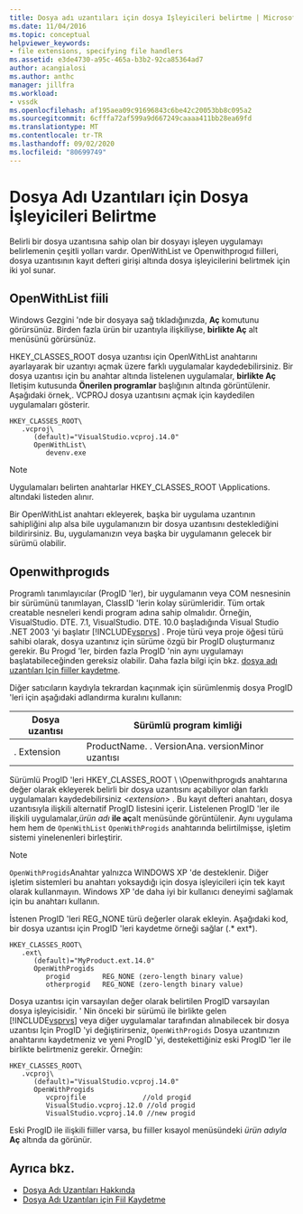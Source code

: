 ```yaml
---
title: Dosya adı uzantıları için dosya Işleyicileri belirtme | Microsoft Docs
ms.date: 11/04/2016
ms.topic: conceptual
helpviewer_keywords:
- file extensions, specifying file handlers
ms.assetid: e3de4730-a95c-465a-b3b2-92ca85364ad7
author: acangialosi
ms.author: anthc
manager: jillfra
ms.workload:
- vssdk
ms.openlocfilehash: af195aea09c91696843c6be42c20053bb8c095a2
ms.sourcegitcommit: 6cfffa72af599a9d667249caaaa411bb28ea69fd
ms.translationtype: MT
ms.contentlocale: tr-TR
ms.lasthandoff: 09/02/2020
ms.locfileid: "80699749"
---
```

# <a name="specifying-file-handlers-for-file-name-extensions"></a>Dosya Adı Uzantıları için Dosya İşleyicileri Belirtme
Belirli bir dosya uzantısına sahip olan bir dosyayı işleyen uygulamayı belirlemenin çeşitli yolları vardır. OpenWithList ve Openwithprogıd fiilleri, dosya uzantısının kayıt defteri girişi altında dosya işleyicilerini belirtmek için iki yol sunar.

## <a name="openwithlist-verb"></a>OpenWithList fiili
 Windows Gezgini 'nde bir dosyaya sağ tıkladığınızda, **Aç** komutunu görürsünüz. Birden fazla ürün bir uzantıyla ilişkiliyse, **birlikte Aç** alt menüsünü görürsünüz.

 HKEY_CLASSES_ROOT dosya uzantısı için OpenWithList anahtarını ayarlayarak bir uzantıyı açmak üzere farklı uygulamalar kaydedebilirsiniz. Bir dosya uzantısı için bu anahtar altında listelenen uygulamalar, **birlikte Aç** Iletişim kutusunda **Önerilen programlar** başlığının altında görüntülenir. Aşağıdaki örnek,. VCPROJ dosya uzantısını açmak için kaydedilen uygulamaları gösterir.

```
HKEY_CLASSES_ROOT\
   .vcproj\
      (default)="VisualStudio.vcproj.14.0"
      OpenWithList\
         devenv.exe
```

> [!NOTE]
> Uygulamaları belirten anahtarlar HKEY_CLASSES_ROOT \Applications. altındaki listeden alınır.

 Bir OpenWithList anahtarı ekleyerek, başka bir uygulama uzantının sahipliğini alıp alsa bile uygulamanızın bir dosya uzantısını desteklediğini bildirirsiniz. Bu, uygulamanızın veya başka bir uygulamanın gelecek bir sürümü olabilir.

## <a name="openwithprogids"></a>Openwithprogıds
 Programlı tanımlayıcılar (ProgID 'ler), bir uygulamanın veya COM nesnesinin bir sürümünü tanımlayan, ClassID 'lerin kolay sürümleridir. Tüm ortak creatable nesneleri kendi program adına sahip olmalıdır. Örneğin, VisualStudio. DTE. 7.1, VisualStudio. DTE. 10.0 başladığında Visual Studio .NET 2003 'yi başlatır [!INCLUDE[vsprvs](../code-quality/includes/vsprvs_md.md)] . Proje türü veya proje öğesi türü sahibi olarak, dosya uzantınız için sürüme özgü bir ProgID oluşturmanız gerekir. Bu Progıd 'ler, birden fazla ProgID 'nin aynı uygulamayı başlatabileceğinden gereksiz olabilir. Daha fazla bilgi için bkz. [dosya adı uzantıları Için fiiller kaydetme](../extensibility/registering-verbs-for-file-name-extensions.md).

 Diğer satıcıların kaydıyla tekrardan kaçınmak için sürümlenmiş dosya ProgID 'leri için aşağıdaki adlandırma kuralını kullanın:

|Dosya uzantısı|Sürümlü program kimliği|
|--------------------|----------------------|
|. Extension|ProductName. . VersionAna. versionMinor uzantısı|

 Sürümlü ProgID 'leri HKEY_CLASSES_ROOT \\ \Openwithprogıds anahtarına değer olarak ekleyerek belirli bir dosya uzantısını açabiliyor olan farklı uygulamaları kaydedebilirsiniz *\<extension>* . Bu kayıt defteri anahtarı, dosya uzantısıyla ilişkili alternatif ProgID listesini içerir. Listelenen ProgID 'ler ile ilişkili uygulamalar,_ürün adı_ **ile aç**alt menüsünde görüntülenir. Aynı uygulama hem hem de `OpenWithList` `OpenWithProgids` anahtarında belirtilmişse, işletim sistemi yinelenenleri birleştirir.

> [!NOTE]
> `OpenWithProgids`Anahtar yalnızca WINDOWS XP 'de desteklenir. Diğer işletim sistemleri bu anahtarı yoksaydığı için dosya işleyicileri için tek kayıt olarak kullanmayın. Windows XP 'de daha iyi bir kullanıcı deneyimi sağlamak için bu anahtarı kullanın.

 İstenen ProgID 'leri REG_NONE türü değerler olarak ekleyin. Aşağıdaki kod, bir dosya uzantısı için ProgID 'leri kaydetme örneği sağlar (.* ext*).

```
HKEY_CLASSES_ROOT\
   .ext\
      (default)="MyProduct.ext.14.0"
      OpenWithProgids
         progid        REG_NONE (zero-length binary value)
         otherprogid   REG_NONE (zero-length binary value)
```

 Dosya uzantısı için varsayılan değer olarak belirtilen ProgID varsayılan dosya işleyicisidir. ' Nin önceki bir sürümü ile birlikte gelen [!INCLUDE[vsprvs](../code-quality/includes/vsprvs_md.md)] veya diğer uygulamalar tarafından alınabilecek bir dosya uzantısı Için ProgID 'yi değiştirirseniz, `OpenWithProgids` Dosya uzantınızın anahtarını kaydetmeniz ve yeni ProgID 'yi, destekettiğiniz eski ProgID 'ler ile birlikte belirtmeniz gerekir. Örneğin:

```
HKEY_CLASSES_ROOT\
   .vcproj\
      (default)="VisualStudio.vcproj.14.0"
      OpenWithProgids
         vcprojfile              //old progid
         VisualStudio.vcproj.12.0 //old progid
         VisualStudio.vcproj.14.0 //new progid
```

 Eski ProgID ile ilişkili fiiller varsa, bu fiiller kısayol menüsündeki *ürün adıyla* **Aç** altında da görünür.

## <a name="see-also"></a>Ayrıca bkz.
- [Dosya Adı Uzantıları Hakkında](../extensibility/about-file-name-extensions.md)
- [Dosya Adı Uzantıları için Fiil Kaydetme](../extensibility/registering-verbs-for-file-name-extensions.md)
